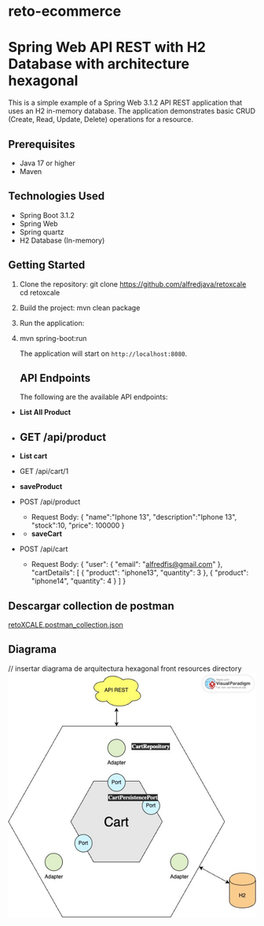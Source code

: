 # reto-ecommerce
# Spring Web API REST with H2 Database with architecture hexagonal

This is a simple example of a Spring Web 3.1.2 API REST application that uses an H2 in-memory database. The application demonstrates basic CRUD (Create, Read, Update, Delete) operations for a resource.

## Prerequisites

- Java 17 or higher
- Maven

## Technologies Used

- Spring Boot 3.1.2
- Spring Web
- Spring quartz
- H2 Database (In-memory)

## Getting Started

1. Clone the repository:
   git clone https://github.com/alfredjava/retoxcale
   cd retoxcale
2. Build the project:
   mvn clean package
3. Run the application:
4. mvn spring-boot:run

   The application will start on `http://localhost:8080`.

   ## API Endpoints

   The following are the available API endpoints:

- **List All Product**
- GET /api/product
    - 
- **List cart**
- GET /api/cart/1

- **saveProduct**
- POST /api/product
    - Request Body:
      {
      "name":"Iphone 13",
      "description":"Iphone 13",
      "stock":10,
      "price": 100000
      }
- - **saveCart**
- POST /api/cart
    - Request Body:
      {
      "user": {
      "email": "alfredfis@gmail.com"
      },
      "cartDetails": [
      {
      "product": "iphone13",
      "quantity": 3
      },
      {
      "product": "iphone14",
      "quantity": 4
      }
      ]
      }
## Descargar collection de postman
[retoXCALE.postman_collection.json](retoXCALE.postman_collection.json)
## Diagrama
// insertar diagrama de arquitectura hexagonal front resources directory
![ecomerdiag.jpg](ecomerdiag.jpg)

